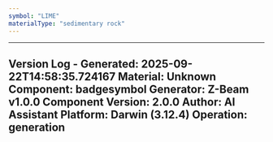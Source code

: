 ```yaml
---
symbol: "LIME"
materialType: "sedimentary rock"
---
```


---
Version Log - Generated: 2025-09-22T14:58:35.724167
Material: Unknown
Component: badgesymbol
Generator: Z-Beam v1.0.0
Component Version: 2.0.0
Author: AI Assistant
Platform: Darwin (3.12.4)
Operation: generation
---
